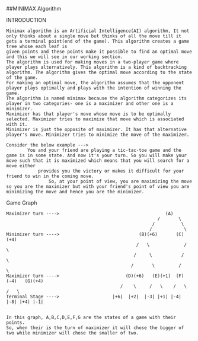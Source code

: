 ##MINIMAX Algorithm

INTRODUCTION

	Minimax algorithm is an Artificial Intelligence(AI) algorithm, It not only thinks about a single move but thinks of all the move till it gets a terminal point(end of the game). This algorithm creates a game tree whose each leaf is 		 		 
    given points and these points make it possible to find an optimal move and this we will see in our working section.
	The algorithm is used for making moves in a two-player game where player plays alternatively. This algorithm is a kind of backtracking algorithm. The algorithm gives the optimal move according to the state of the game. 
	For making an optimal move, the algorithm assumes that the opponent player plays optimally and plays with the intention of winning the game.
	The algorithm is named minimax because the algorithm categorizes its player in two categories- one is a maximizer and other one is a minimizer.
	Maximizer has that player's move whose move is to be optimally selected. Maximizer tries to maximize that move which is associated with it.
	Minimizer is just the opposite of maximizer. It has that alternative player's move. Minimizer tries to minimize the move of the maximizer.
	
	Consider the below example --->
			You and your friend are playing a tic-tac-toe game and the game is in some state. And now it's your turn. So you will make your move such that it is maximized which means that you will search for a move either 		 
    	        provides you the victory or makes it difficult for your friend to win in the coming move.
	                So, at your point of view, you are maximizing the move so you are the maximizer but with your friend's point of view you are minimizing the move and hence you are the minimizer.

Game Graph

    Maximizer turn ---->                                        (A)
                                                             /       \
                                                           /          \      
                                                          /            \
    Minimizer turn ---->                              (B)(+6)	    (C)(+4)       
                                                     /   \             /   \
                                                    /     \           /     \
                                                   /       \         /       \
    Maximizer turn ---->                         (D)(+6)   (E)(+1)  (F)(-4)   (G)(+4)
                                               /    \     /   \    /   \     /   \  
    Terminal Stage ---->                    |+6|  |+2|  |-3| |+1| |-4| |-8| |+4| |-1|
    
    
    In this graph, A,B,C,D,E,F,G are the states of a game with their points.
    So, when their is the turn of maximizer it will chose the bigger of two while minimizer will chose the smaller of two.